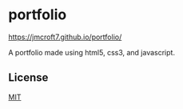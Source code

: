 # portfolio

https://jmcroft7.github.io/portfolio/

A portfolio made using html5, css3, and javascript.

## License
[MIT](https://choosealicense.com/licenses/mit/)
